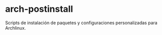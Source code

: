 # arch-postinstall

Scripts de instalación de paquetes y configuraciones personalizadas para Archlinux.
